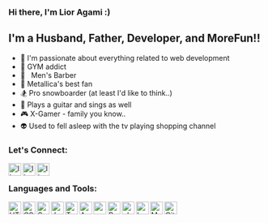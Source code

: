 ### Hi there, I'm Lior Agami :)

## I'm a Husband, Father, Developer, and MoreFun!!

- 🤖 I'm passionate about everything related to web development
- 💪 GYM addict
- 💈 &nbsp;&nbsp;Men's Barber
- 🎸 Metallica's best fan
- 🏂 Pro snowboarder (at least I'd like to think..)
- 🎼 Plays a guitar and sings as well
- 🎮 X-Gamer - family you know..
- 👽 Used to fell asleep with the tv playing shopping channel

### Let's Connect:

[<img width="25px" align="left" alt="lior agami | LinkedIn" width="22px" src="https://cdn.jsdelivr.net/npm/simple-icons@v3/icons/linkedin.svg" />][linkedin]
[<img width="25px" align="left" alt="lior agami | Instagram" width="22px" src="https://cdn.jsdelivr.net/npm/simple-icons@v3/icons/instagram.svg" />][instagram]
[<img width="25px" align="left" alt="lior agami | Instagram" width="22px" src="https://svgsilh.com/svg/1873373.svg" />][website]


<br />

### Languages and Tools:

<img width="25px" align="left" alt="HTML5" width="26px" src="https://cdn.jsdelivr.net/npm/simple-icons@3.11.0/icons/html5.svg" />
<img width="25px" align="left" alt="CSS3" width="26px" src="https://cdn.jsdelivr.net/npm/simple-icons@3.11.0/icons/css3.svg" />
<img width="25px" align="left" alt="Sass" width="26px" src="https://cdn.jsdelivr.net/npm/simple-icons@3.11.0/icons/sass.svg" />
<img width="25px" align="left" alt="JavaScript" width="26px" src="https://cdn.jsdelivr.net/npm/simple-icons@3.11.0/icons/javascript.svg" />
<img width="25px" align="left" alt="Typescript" width="26px" src="https://cdn.jsdelivr.net/npm/simple-icons@3.11.0/icons/typescript.svg" />
<img width="25px" align="left" alt="Angular" width="26px" src="https://cdn.jsdelivr.net/npm/simple-icons@3.11.0/icons/angular.svg" />
<img width="25px" align="left" alt="angularJS" width="26px" src="https://cdn.jsdelivr.net/npm/simple-icons@3.11.0/icons/angularjs.svg" />
<img width="25px" align="left" alt="React" width="26px" src="https://cdn.jsdelivr.net/npm/simple-icons@3.11.0/icons/react.svg" />
<img width="25px" align="left" alt="php" width="26px" src="https://cdn.jsdelivr.net/npm/simple-icons@3.11.0/icons/php.svg" />
<img width="25px" align="left" alt="Laravel" width="26px" src="https://cdn.jsdelivr.net/npm/simple-icons@3.11.0/icons/laravel.svg" />
<img width="25px" align="left" alt="MySQL" width="26px" src="https://cdn.jsdelivr.net/npm/simple-icons@3.11.0/icons/mysql.svg" />
<img width="25px" align="left" alt="Git" width="26px" src="https://cdn.jsdelivr.net/npm/simple-icons@3.11.0/icons/git.svg" />


<br />
<br />

[instagram]: https://www.instagram.com/lioragami_/
[linkedin]: http://linkedin.com/in/lior-agami/
[website]: https://lior-dev.com/
